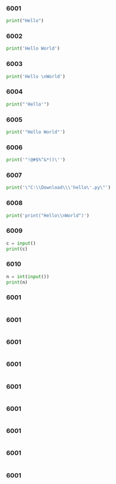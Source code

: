 ### 6001

```python
print("Hello")
```

### 6002

```python
print('Hello World')
```

### 6003

```python
print('Hello \nWorld')
```

### 6004

```python
print("'Hello'")
```

### 6005

```python
print('"Hello World"')
```

### 6006

```python
print('"!@#$%^&*()\'')
```

### 6007

```python
print('\"C:\\Download\\\'hello\'.py\"')
```

### 6008

```python
print('print("Hello\\nWorld")')
```

### 6009

```python
c = input()
print(c)
```

### 6010

```python
n = int(input())
print(n)
```

### 6001

```python

```

### 6001

```python

```

### 6001

```python

```

### 6001

```python

```

### 6001

```python

```

### 6001

```python

```

### 6001

```python

```

### 6001

```python

```

### 6001

```python

```

